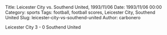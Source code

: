 Title: Leicester City vs. Southend United, 1993/11/06
Date: 1993/11/06 00:00
Category: sports
Tags: football, football scores, Leicester City, Southend United
Slug: leicester-city-vs-southend-united
Author: carbonero


Leicester City 3 - 0 Southend United
